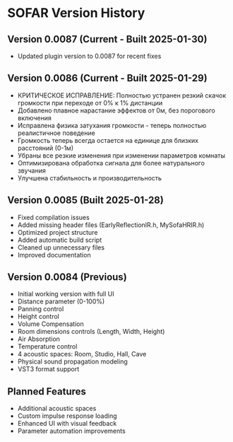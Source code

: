 # SOFAR Version History

## Version 0.0087 (Current - Built 2025-01-30)
- Updated plugin version to 0.0087 for recent fixes

## Version 0.0086 (Current - Built 2025-01-29)
- КРИТИЧЕСКОЕ ИСПРАВЛЕНИЕ: Полностью устранен резкий скачок громкости при переходе от 0% к 1% дистанции
- Добавлено плавное нарастание эффектов от 0м, без порогового включения
- Исправлена физика затухания громкости - теперь полностью реалистичное поведение
- Громкость теперь всегда остается на единице для близких расстояний (0-1м)
- Убраны все резкие изменения при изменении параметров комнаты
- Оптимизирована обработка сигнала для более натурального звучания
- Улучшена стабильность и производительность

## Version 0.0085 (Built 2025-01-28)
- Fixed compilation issues
- Added missing header files (EarlyReflectionIR.h, MySofaHRIR.h)
- Optimized project structure
- Added automatic build script
- Cleaned up unnecessary files
- Improved documentation

## Version 0.0084 (Previous)
- Initial working version with full UI
- Distance parameter (0-100%)
- Panning control
- Height control
- Volume Compensation
- Room dimensions controls (Length, Width, Height)
- Air Absorption
- Temperature control
- 4 acoustic spaces: Room, Studio, Hall, Cave
- Physical sound propagation modeling
- VST3 format support

## Planned Features
- Additional acoustic spaces
- Custom impulse response loading
- Enhanced UI with visual feedback
- Parameter automation improvements
